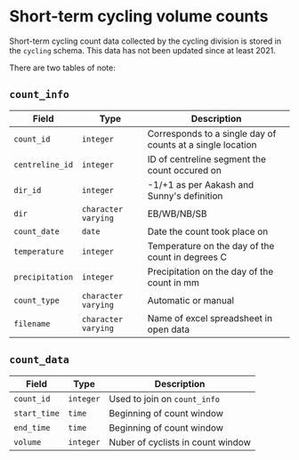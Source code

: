 # Short-term cycling volume counts

Short-term cycling count data collected by the cycling division is stored in the `cycling` schema. This data has not been updated since at least 2021.

There are two tables of note:

## `count_info`
| Field | Type | Description |
| --- | --- | --- |
| `count_id` | `integer` | Corresponds to a single day of counts at a single location |
| `centreline_id` | `integer` | ID of centreline segment the count occured on |
| `dir_id` | `integer` | -1/+1 as per Aakash and Sunny's definition |
| `dir` | `character varying` | EB/WB/NB/SB |
| `count_date` |  `date` | Date the count took place on |
| `temperature` | `integer` | Temperature on the day of the count in degrees C |
| `precipitation` | `integer` | Precipitation on the day of the count in mm |
| `count_type` | `character varying` | Automatic or manual |
| `filename` | `character varying` | Name of excel spreadsheet in open data |

## `count_data`
| Field | Type | Description |
| --- | --- | --- |
| `count_id` | `integer` | Used to join on `count_info` |
| `start_time` | `time` | Beginning of count window |
| `end_time` | `time` | Beginning of count window |
| `volume` | `integer` | Nuber of cyclists in count window |
